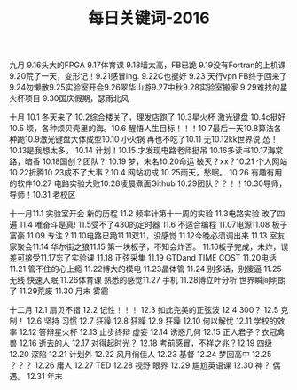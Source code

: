 ﻿---
layout: post
title: 每日关键词-2016
category: 生活
description: 关于每天的小记录
---
九月
9.16头大的FPGA 9.17体育课 9.18墙太高，FB已跪    9.19没有Fortran的上机课9.20荒了一天，变形记！9.21感冒ing.    9.22C也挺好 9.23 天行vpn FB终于回来了9.24勿懒散9.25实验室开会9.26翠华山游9.27中秋9.28实验室搬家  9.29难找的星火杯项目     9.30国庆假期，瑟雨北风

十月
10.1 冬天来了  10.2综合楼关了，理发店跑了  10.3星火杯 激光键盘  10.4c挺好  10.5  烦，各种烦贝壳里的海。10.6 醒悟人生目标！！！10.7最后一天10.8算法各种跪10.9激光键盘大体成型10.10 小火锅 再也不吃了10.11 无10.12kk世界说 怂！ 10.13是我想太多。 10.14 计划！10.15 才发现电路老师挺吊  10.16多读书10.17海棠路，暗香   10.18国创？团队？ 10.19  梦，未名10.20命运   破灭？xx？10.21  个人网站10.22折腾10.23成不了大事？10.4 网站初成   10.25雨天，愁眠。  10.26  有趣有用的软件10.27  电路实验大败10.28凌晨煮面Github   10.29团队？？！！10.30导师，导师！10.31 老校区  

十一月11.1 实验室开会 新的历程 11.2 频率计第十一周的实验   11.3电路实验 改了四遍  11.4 唯奋斗是真!  11.5受不了430的定时器  11.6 不适合编程 11.07电源11.08 板子富豪 11.09 专注？11.10电路已跪11.11双11，没感觉 11.12今晚必须调出来  11.13 室友家聚会11.14 华尔街之狼11.15 第一块板子，不知会炸否。 11.16板子完成，未炸，误差可接受11.17忘了实验课  11.18 正弦采集  11.19 GTDand TIME COST  11.20电话  11.21 管不住的心上瘾  11.22博大的模电    11.23晶体管  11.24 别多话，别傻逼   11.25 无线
快速入眠 11.26体育课   熟悉的感觉11.27 手机   11.28傅立叶分析 世界瞬间明朗了 11.29荒废 11.30 月末 雾霾

十二月
12.1 扇贝不错 12.2  记性！！！  12.3 如此完美的正弦波  12.4 300？   12.5  克制！  12.6  坚持  习惯   12.7   狂躁  12.8   狂躁  12.9   狂躁  12.10   何以解忧   12.11   学校的效率 12.12  答辩星火杯   12.13 止步终辩  虚妄  12.14  诱惑几何  12.15 正人君子？衣冠禽兽  12.16 逝去的人 12.17 对得起时光？ 12.18 考前感冒，不祥之兆？12.19 四级 12.20 深陷  12.21 计划外  12.22  风月俏佳人  12.23 基督 12.24 梦回高中  12.25 ？？？ 12.26 庸人   12.27 TED  12.28 视野 眼界   12.29 尴尬英语课   12.30 神？  偶遇。 12.31  年末  